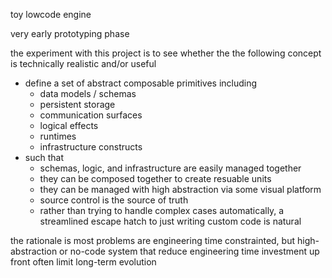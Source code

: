 toy lowcode engine

very early prototyping phase

the experiment with this project is to see whether the the following concept is technically realistic and/or useful

* define a set of abstract composable primitives including
    * data models / schemas
    * persistent storage
    * communication surfaces
    * logical effects
    * runtimes
    * infrastructure constructs
* such that
    * schemas, logic, and infrastructure are easily managed together
    * they can be composed together to create resuable units
    * they can be managed with high abstraction via some visual platform
    * source control is the source of truth
    * rather than trying to handle complex cases automatically, a streamlined escape hatch to just writing custom code is natural

the rationale is most problems are engineering time constrainted, but high-abstraction or no-code system that reduce engineering time
investment up front often limit long-term evolution
